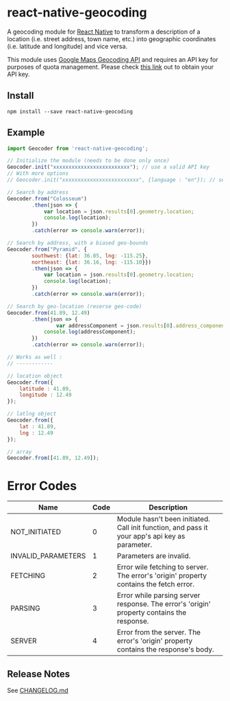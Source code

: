 # react-native-geocoding

A geocoding module for [React Native](https://github.com/facebook/react-native) to transform a description of a location (i.e. street address, town name, etc.) into geographic coordinates (i.e. latitude and longitude) and vice versa.

This module uses [Google Maps Geocoding API](https://developers.google.com/maps/documentation/geocoding/intro) and requires an API key for purposes of quota management. Please check [this link](https://developers.google.com/maps/documentation/geocoding/get-api-key) out to obtain your API key.

## Install

```shell
npm install --save react-native-geocoding
```

## Example

```js
import Geocoder from 'react-native-geocoding';

// Initialize the module (needs to be done only once)
Geocoder.init("xxxxxxxxxxxxxxxxxxxxxxxxx"); // use a valid API key
// With more options
// Geocoder.init("xxxxxxxxxxxxxxxxxxxxxxxxx", {language : "en"}); // set the language

// Search by address
Geocoder.from("Colosseum")
		.then(json => {
			var location = json.results[0].geometry.location;
			console.log(location);
		})
		.catch(error => console.warn(error));

// Search by address, with a biased geo-bounds
Geocoder.from("Pyramid", {
		southwest: {lat: 36.05, lng: -115.25},
		northeast: {lat: 36.16, lng: -115.10}})
		.then(json => {
			var location = json.results[0].geometry.location;
			console.log(location);
		})
		.catch(error => console.warn(error));

// Search by geo-location (reserse geo-code)
Geocoder.from(41.89, 12.49)
		.then(json => {
        		var addressComponent = json.results[0].address_components[0];
			console.log(addressComponent);
		})
		.catch(error => console.warn(error));

// Works as well :
// ------------

// location object
Geocoder.from({
	latitude : 41.89,
	longitude : 12.49
});

// latlng object
Geocoder.from({
	lat : 41.89,
	lng : 12.49
});

// array
Geocoder.from([41.89, 12.49]);
```

# Error Codes
| Name | Code | Description |
| --- | --- | --- |
| NOT_INITIATED | 0 | Module hasn't been initiated. Call init function, and pass it your app's api key as parameter. |
| INVALID_PARAMETERS | 1 | Parameters are invalid. |
| FETCHING | 2 | Error wile fetching to server. The error's 'origin' property contains the fetch error. |
| PARSING | 3 | Error while parsing server response. The error's 'origin' property contains the response. |
| SERVER | 4 | Error from the server. The error's 'origin' property contains the response's body. |


## Release Notes

See [CHANGELOG.md](https://github.com/marlove/react-native-geocoding/blob/master/CHANGELOG.md)
